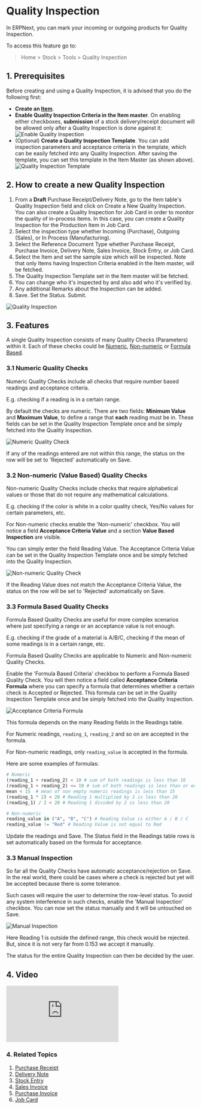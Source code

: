 <!-- add-breadcrumbs -->
# Quality Inspection

In ERPNext, you can mark your incoming or outgoing products for Quality
Inspection.

To access this feature go to:
> Home > Stock > Tools > Quality Inspection

## 1. Prerequisites
Before creating and using a Quality Inspection, it is advised that you do the following first:

* **Create an [Item](/docs/user/manual/en/stock/item)**.
* **Enable Quality Inspection Criteria in the Item master**. On enabling either checkboxes, **submission** of a stock delivery/receipt document will be allowed only after a Quality Inspection is done against it:
    ![Enable Quality Inspection](/docs/assets/img/stock/quality-inspection-pre-requisite.png)
* (Optional) **Create a Quality Inspection Template**. You can add inspection parameters and acceptance criteria in the template, which can be easily fetched into any Quality Inspection. After saving the template, you can set this template in the Item Master (as shown above).
    ![Quality Inspection Template](/docs/assets/img/stock/quality-inspection-template.png)

## 2. How to create a new Quality Inspection

1. From a **Draft** Purchase Receipt/Delivery Note, go to the Item table's Quality Inspection field and click on Create a New Quality Inspection. You can also create a Quality Inspection for Job Card in order to monitor the quality of in-process items. In this case, you can create a Quality Inspection for the Production Item in Job Card.
1. Select the inspection type whether Incoming (Purchase), Outgoing (Sales), or In Process (Manufacturing).
1. Select the Reference Document Type whether Purchase Receipt, Purchase Invoice, Delivery Note, Sales Invoice, Stock Entry, or Job Card.
1. Select the Item and set the sample size which will be inspected. Note that only Items having Inspection Criteria enabled in the Item master, will be fetched.
1. The Quality Inspection Template set in the Item master will be fetched.
1. You can change who it's inspected by and also add who it's verified by.
1. Any additional Remarks about the Inspection can be added.
1. Save. Set the Status. Submit.

<img class="screenshot" alt="Quality Inspection" src="{{docs_base_url}}/assets/img/stock/quality-inspection.png">

## 3. Features

A single Quality Inspection consists of many Quality Checks (Parameters) within it. Each of these checks could be [Numeric](#31-numeric-quality-checks), [Non-numeric](#32-non-numeric-value-based-quality-checks) or [Formula Based](#33-formula-based-quality-checks).

### 3.1 Numeric Quality Checks
Numeric Quality Checks include all checks that require number based readings and acceptance criteria.

E.g. checking if a reading is in a certain range.

By default the checks are numeric. There are two fields: **Minimum Value** and **Maximum Value**, to define a range that **each** reading must be in. These fields can be set in the Quality Inspection Template once and be simply fetched into the Quality Inspection.

<img class="screenshot" alt="Numeric Quality Check" src="{{docs_base_url}}/assets/img/stock/quality-inspection-numeric-reading.png">

If any of the readings entered are not within this range, the status on the row will be set to 'Rejected' automatically on Save.

### 3.2 Non-numeric (Value Based) Quality Checks
Non-numeric Quality Checks include checks that require alphabetical values or those that do not require any mathematical calculations.

E.g. checking if the color is white in a color quality check, Yes/No values for certain parameters, etc.

For Non-numeric checks enable the 'Non-numeric' checkbox. You will notice a field **Acceptance Criteria Value** and a section **Value Based Inspection** are visible.

You can simply enter the field Reading Value. The Acceptance Criteria Value can be set in the Quality Inspection Template once and be simply fetched into the Quality Inspection.

<img class="screenshot" alt="Non-numeric Quality Check" src="{{docs_base_url}}/assets/img/stock/quality-inspection-non-numeric-reading.png">

If the Reading Value does not match the Acceptance Criteria Value, the status on the row will be set to 'Rejected' automatically on Save.

### 3.3 Formula Based Quality Checks
Formula Based Quality Checks are useful for more complex scenarios where just specifying a range or an acceptance value is not enough.

E.g. checking if the grade of a material is A/B/C, checking if the mean of some readings is in a certain range, etc.

Formula Based Quality Checks are applicable to Numeric and Non-numeric Quality Checks.

Enable the 'Formula Based Criteria' checkbox to perform a Formula Based Quality Check. You will then notice a field called **Acceptance Criteria Formula** where you can specify a formula that determines whether a certain check is Accepted or Rejected.
This formula can be set in the Quality Inspection Template once and be simply fetched into the Quality Inspection.

<img class="screenshot" alt="Acceptance Criteria Formula" src="{{docs_base_url}}/assets/img/stock/acceptance-criteria-formula.png">

This formula depends on the many Reading fields in the Readings table.

For Numeric readings, `reading_1`, `reading_2` and so on are accepted in the formula.

For Non-numeric readings, only `reading_value` is accepted in the formula.

Here are some examples of formulas:
```py
# Numeric
(reading_1 + reading_2) < 10 # sum of both readings is less than 10
(reading_1 + reading_2) <= 10 # sum of both readings is less than or equal to 10
mean < 15  # mean of non empty numeric readings is less than 15
(reading_1 * 2) < 20 # Reading 1 multiplied by 2 is less than 20
(reading_1) / 2 < 20 # Reading 1 divided by 2 is less than 20

# Non-numeric
reading_value in ("A", "B", "C") # Reading Value is either A / B / C
reading_value != "Red" # Reading Value is not equal to Red
```
Update the readings and Save. The Status field in the Readings table rows is set automatically based on the formula for acceptance.

### 3.3 Manual Inspection

So far all the Quality Checks have automatic acceptance/rejection on Save. In the real world, there could be cases where a check is rejected but yet will be accepted because there is some tolerance.

Such cases will require the user to determine the row-level status. To avoid any system interference in such checks, enable the 'Manual Inspection' checkbox. You can now set the status manually and it will be untouched on Save.

<img class="screenshot" alt="Manual Inspection" src="{{docs_base_url}}/assets/img/stock/quality-inspection-manual-reading.png">

Here Reading 1 is outside the defined range, this check would be rejected. But, since it is not very far from 0.153 we accept it manually.


The status for the entire Quality Inspection can then be decided by the user.

## 4. Video
<div class="embed-container">
    <iframe src="https://www.youtube.com/embed/WmtcF3Y40Fs?rel=0" frameborder="0" allow="autoplay; encrypted-media" allowfullscreen>
    </iframe>
</div>

### 4. Related Topics
1. [Purchase Receipt](/docs/user/manual/en/stock/purchase-receipt)
1. [Delivery Note](/docs/user/manual/en/stock/delivery-note)
1. [Stock Entry](/docs/user/manual/en/stock/stock-entry)
1. [Sales Invoice](/docs/user/manual/en/accounts/sales-invoice)
1. [Purchase Invoice](/docs/user/manual/en/accounts/purchase-invoice)
1. [Job Card](/docs/user/manual/en/accounts/job-card)
